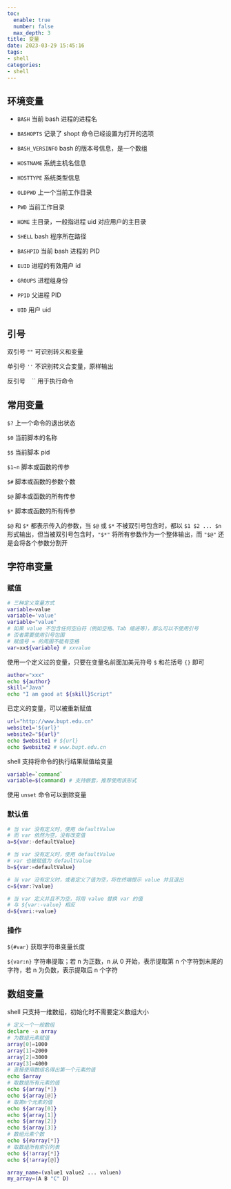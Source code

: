 ```yaml
---
toc:
  enable: true
  number: false
  max_depth: 3
title: 变量
date: 2023-03-29 15:45:16
tags: 
- shell
categories: 
- shell
---
```


## 环境变量

- `BASH` 当前 bash 进程的进程名

- `BASHOPTS` 记录了 shopt 命令已经设置为打开的选项

- `BASH_VERSINFO` bash 的版本号信息，是一个数组

- `HOSTNAME` 系统主机名信息

- `HOSTTYPE` 系统类型信息

- `OLDPWD` 上一个当前工作目录

- `PWD` 当前工作目录

- `HOME` 主目录，一般指进程 uid 对应用户的主目录

- `SHELL` bash 程序所在路径

- `BASHPID` 当前 bash 进程的 PID

- `EUID` 进程的有效用户 id

- `GROUPS` 进程组身份

- `PPID` 父进程 PID

- `UID` 用户 uid

## 引号

双引号 `""` 可识别转义和变量

单引号 `''` 不识别转义合变量，原样输出

反引号 `` `` `` 用于执行命令

## 常用变量

`$?` 上一个命令的退出状态

`$0` 当前脚本的名称

`$$` 当前脚本 pid

`$1~n` 脚本或函数的传参

`$#` 脚本或函数的参数个数

`$@` 脚本或函数的所有传参

`$*` 脚本或函数的所有传参

`$@` 和 `$*` 都表示传入的参数，当 `$@` 或 `$*` 不被双引号包含时，都以 `$1 $2 ... $n` 形式输出，但当被双引号包含时，`"$*"` 将所有参数作为一个整体输出，而 `"$@"` 还是会将各个参数分割开

## 字符串变量

### 赋值

```sh
# 三种定义变量方式
variable=value
variable='value'
variable="value"
# 如果 value 不包含任何空白符（例如空格、Tab 缩进等），那么可以不使用引号
# 否者需要使用引号包围
# 赋值号 = 的周围不能有空格
var=xx${variable} # xxvalue
```

使用一个定义过的变量，只要在变量名前面加美元符号 `$` 和花括号 `{}` 即可

```sh
author="xxx"
echo ${author}
skill="Java"
echo "I am good at ${skill}Script"
```

已定义的变量，可以被重新赋值

```sh
url="http://www.bupt.edu.cn"
website1='${url}'
website2="${url}"
echo $website1 # ${url}
echo $website2 # www.bupt.edu.cn
```

shell 支持将命令的执行结果赋值给变量

```sh
variable=`command`
variable=$(command) # 支持嵌套，推荐使用该形式
```

使用 `unset` 命令可以删除变量

### 默认值

```sh
# 当 var 没有定义时，使用 defaultValue
# 而 var 依然为空，没有改变值
a=${var:-defaultValue}

# 当 var 没有定义时，使用 defaultValue
# var 也被赋值为 defaultValue
b=${var:=defaultValue}

# 当 var 没有定义时，或者定义了值为空，将在终端提示 value 并且退出
c=${var:?value}

# 当 var 定义并且不为空，将用 value 替换 var 的值
# 与 ${var:-value} 相反
d=${vari:+value}
```

### 操作

`${#var}` 获取字符串变量长度

`${var:n}` 字符串提取；若 n 为正数，n 从 0 开始，表示提取第 n 个字符到末尾的字符，若 n 为负数，表示提取后 n 个字符

## 数组变量

shell 只支持一维数组，初始化时不需要定义数组大小

```sh
# 定义一个一般数组
declare -a array
# 为数组元素赋值
array[0]=1000
array[1]=2000
array[2]=3000
array[3]=4000
# 直接使用数组名得出第一个元素的值
echo $array
# 取数组所有元素的值
echo ${array[*]}
echo ${array[@]}
# 取第n个元素的值
echo ${array[0]}
echo ${array[1]}
echo ${array[2]}
echo ${array[3]}
# 数组元素个数
echo ${#array[*]}
# 取数组所有索引列表
echo ${!array[*]}
echo ${!array[@]}

array_name=(value1 value2 ... valuen)
my_array=(A B "C" D)
```